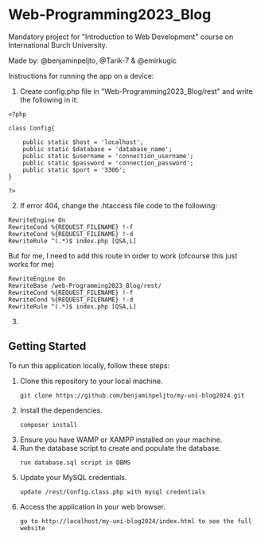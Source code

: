 # Web-Programming2023_Blog

Mandatory project for "Introduction to Web Development" course on International Burch University.

Made by: @benjaminpeljto, @Tarik-7 & @emirkugic

Instructions for running the app on a device:

1. Create config.php file in "Web-Programming2023_Blog/rest" and write the following in it:

```hack
<?php

class Config{

    public static $host = 'localhost';
    public static $database = 'database_name';
    public static $username = 'connection_username';
    public static $password = 'connection_password';
    public static $port = '3306';
}

?>
```

2. If error 404, change the .htaccess file code to the following:

```ApacheConf
RewriteEngine On
RewriteCond %{REQUEST_FILENAME} !-f
RewriteCond %{REQUEST_FILENAME} !-d
RewriteRule ^(.*)$ index.php [QSA,L]
```

But for me, I need to add this route in order to work (ofcourse this just works for me)

```ApacheConf
RewriteEngine On
RewriteBase /web-Programming2023_Blog/rest/
RewriteCond %{REQUEST_FILENAME} !-f
RewriteCond %{REQUEST_FILENAME} !-d
RewriteRule ^(.*)$ index.php [QSA,L]
```

3.

## Getting Started

To run this application locally, follow these steps:

1. Clone this repository to your local machine.
   ```
   git clone https://github.com/benjaminpeljto/my-uni-blog2024.git
   ```
2. Install the dependencies.
   ```
   composer install
   ```
3. Ensure you have WAMP or XAMPP installed on your machine.
4. Run the database script to create and populate the database.
   ```
   run database.sql script in DBMS
   ```
5. Update your MySQL credentials.
   ```
   update /rest/Config.class.php with mysql credentials
   ```
6. Access the application in your web browser.
   ```
   go to http://localhost/my-uni-blog2024/index.html to see the full website
   ```


